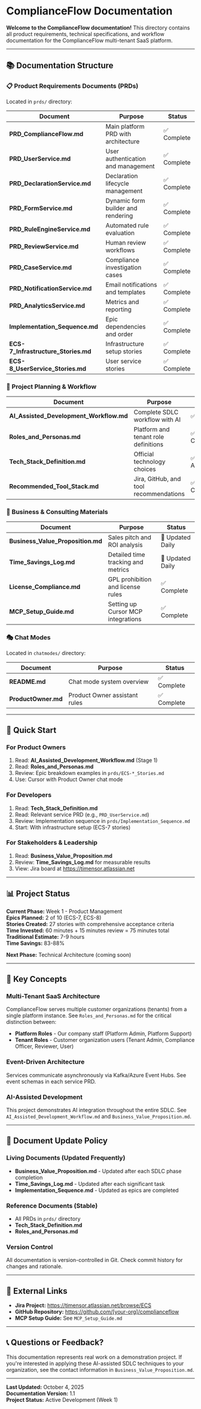 # ComplianceFlow Documentation

**Welcome to the ComplianceFlow documentation!** This directory contains all product requirements, technical specifications, and workflow documentation for the ComplianceFlow multi-tenant SaaS platform.

---

## 📚 Documentation Structure

### 📋 Product Requirements Documents (PRDs)

Located in `prds/` directory:

| Document | Purpose | Status |
|----------|---------|--------|
| **PRD_ComplianceFlow.md** | Main platform PRD with architecture | ✅ Complete |
| **PRD_UserService.md** | User authentication and management | ✅ Complete |
| **PRD_DeclarationService.md** | Declaration lifecycle management | ✅ Complete |
| **PRD_FormService.md** | Dynamic form builder and rendering | ✅ Complete |
| **PRD_RuleEngineService.md** | Automated rule evaluation | ✅ Complete |
| **PRD_ReviewService.md** | Human review workflows | ✅ Complete |
| **PRD_CaseService.md** | Compliance investigation cases | ✅ Complete |
| **PRD_NotificationService.md** | Email notifications and templates | ✅ Complete |
| **PRD_AnalyticsService.md** | Metrics and reporting | ✅ Complete |
| **Implementation_Sequence.md** | Epic dependencies and order | ✅ Complete |
| **ECS-7_Infrastructure_Stories.md** | Infrastructure setup stories | ✅ Complete |
| **ECS-8_UserService_Stories.md** | User service stories | ✅ Complete |

### 🎯 Project Planning & Workflow

| Document | Purpose | Status |
|----------|---------|--------|
| **AI_Assisted_Development_Workflow.md** | Complete SDLC workflow with AI | ✅ Active |
| **Roles_and_Personas.md** | Platform and tenant role definitions | ✅ Complete |
| **Tech_Stack_Definition.md** | Official technology choices | ✅ Approved |
| **Recommended_Tool_Stack.md** | Jira, GitHub, and tool recommendations | ✅ Complete |

### 💼 Business & Consulting Materials

| Document | Purpose | Status |
|----------|---------|--------|
| **Business_Value_Proposition.md** | Sales pitch and ROI analysis | 🔄 Updated Daily |
| **Time_Savings_Log.md** | Detailed time tracking and metrics | 🔄 Updated Daily |
| **License_Compliance.md** | GPL prohibition and license rules | ✅ Complete |
| **MCP_Setup_Guide.md** | Setting up Cursor MCP integrations | ✅ Complete |

### 🎭 Chat Modes

Located in `chatmodes/` directory:

| Document | Purpose | Status |
|----------|---------|--------|
| **README.md** | Chat mode system overview | ✅ Complete |
| **ProductOwner.md** | Product Owner assistant rules | ✅ Complete |

---

## 🚀 Quick Start

### For Product Owners
1. Read: **AI_Assisted_Development_Workflow.md** (Stage 1)
2. Read: **Roles_and_Personas.md**
3. Review: Epic breakdown examples in `prds/ECS-*_Stories.md`
4. Use: Cursor with Product Owner chat mode

### For Developers
1. Read: **Tech_Stack_Definition.md**
2. Read: Relevant service PRD (e.g., `PRD_UserService.md`)
3. Review: Implementation sequence in `prds/Implementation_Sequence.md`
4. Start: With infrastructure setup (ECS-7 stories)

### For Stakeholders & Leadership
1. Read: **Business_Value_Proposition.md**
2. Review: **Time_Savings_Log.md** for measurable results
3. View: Jira board at https://timensor.atlassian.net

---

## 📊 Project Status

**Current Phase:** Week 1 - Product Management  
**Epics Planned:** 2 of 10 (ECS-7, ECS-8)  
**Stories Created:** 27 stories with comprehensive acceptance criteria  
**Time Invested:** 60 minutes + 15 minutes review = 75 minutes total  
**Traditional Estimate:** 7-9 hours  
**Time Savings:** 83-88%

**Next Phase:** Technical Architecture (coming soon)

---

## 🎯 Key Concepts

### Multi-Tenant SaaS Architecture
ComplianceFlow serves multiple customer organizations (tenants) from a single platform instance. See `Roles_and_Personas.md` for the critical distinction between:
- **Platform Roles** - Our company staff (Platform Admin, Platform Support)
- **Tenant Roles** - Customer organization users (Tenant Admin, Compliance Officer, Reviewer, User)

### Event-Driven Architecture
Services communicate asynchronously via Kafka/Azure Event Hubs. See event schemas in each service PRD.

### AI-Assisted Development
This project demonstrates AI integration throughout the entire SDLC. See `AI_Assisted_Development_Workflow.md` and `Business_Value_Proposition.md`.

---

## 📝 Document Update Policy

### Living Documents (Updated Frequently)
- **Business_Value_Proposition.md** - Updated after each SDLC phase completion
- **Time_Savings_Log.md** - Updated after each significant task
- **Implementation_Sequence.md** - Updated as epics are completed

### Reference Documents (Stable)
- All PRDs in `prds/` directory
- **Tech_Stack_Definition.md**
- **Roles_and_Personas.md**

### Version Control
All documentation is version-controlled in Git. Check commit history for changes and rationale.

---

## 🔗 External Links

- **Jira Project:** https://timensor.atlassian.net/browse/ECS
- **GitHub Repository:** https://github.com/[your-org]/complianceflow
- **MCP Setup Guide:** See `MCP_Setup_Guide.md`

---

## 📞 Questions or Feedback?

This documentation represents real work on a demonstration project. If you're interested in applying these AI-assisted SDLC techniques to your organization, see the contact information in `Business_Value_Proposition.md`.

---

**Last Updated:** October 4, 2025  
**Documentation Version:** 1.1  
**Project Status:** Active Development (Week 1)
